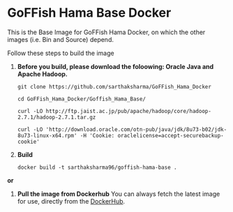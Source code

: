# GoFFish Hama Base Docker

This is the Base Image for GoFFish Hama Docker, on which the other images (i.e. Bin and Source) depend. 

Follow these steps to build the image

1. **Before you build, please download the foloowing: Oracle Java and Apache Hadoop.**
    
    ```
    git clone https://github.com/sarthaksharma/GoFFish_Hama_Docker
    
    cd GoFFish_Hama_Docker/Goffish_Hama_Base/
    
    curl -LO http://ftp.jaist.ac.jp/pub/apache/hadoop/core/hadoop-2.7.1/hadoop-2.7.1.tar.gz
    
    curl -LO 'http://download.oracle.com/otn-pub/java/jdk/8u73-b02/jdk-8u73-linux-x64.rpm' -H 'Cookie: oraclelicense=accept-securebackup-cookie'

    ```

2. **Build**

    ```
    docker build -t sarthaksharma96/goffish-hama-base .
    
    ```


**or**



1. **Pull the image from Dockerhub**
    You can always fetch the latest image for use, directly from the [DockerHub](https://hub.docker.com/r/sarthaksharma96/goffish-hama-base/).


